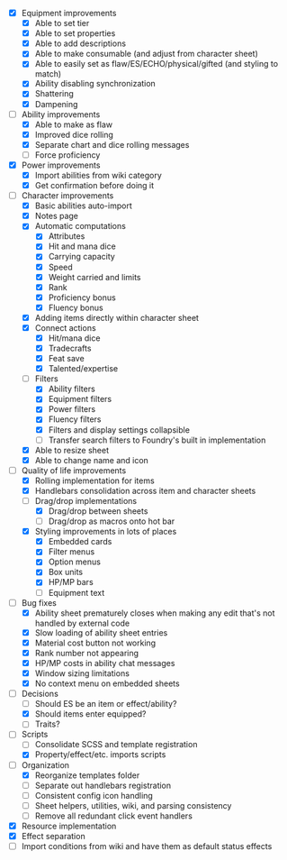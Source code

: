 - [x] Equipment improvements
  - [x] Able to set tier
  - [x] Able to set properties
  - [x] Able to add descriptions
  - [x] Able to make consumable (and adjust from character sheet)
  - [x] Able to easily set as flaw/ES/ECHO/physical/gifted (and styling to match)
  - [x] Ability disabling synchronization
  - [x] Shattering
  - [x] Dampening
- [ ] Ability improvements
  - [x] Able to make as flaw
  - [x] Improved dice rolling
  - [x] Separate chart and dice rolling messages
  - [ ] Force proficiency
- [x] Power improvements
  - [x] Import abilities from wiki category
  - [x] Get confirmation before doing it
- [ ] Character improvements
  - [x] Basic abilities auto-import
  - [x] Notes page
  - [x] Automatic computations
    - [x] Attributes
    - [x] Hit and mana dice
    - [x] Carrying capacity
    - [x] Speed
    - [x] Weight carried and limits
    - [x] Rank
    - [x] Proficiency bonus
    - [x] Fluency bonus
  - [x] Adding items directly within character sheet
  - [x] Connect actions
    - [x] Hit/mana dice
    - [x] Tradecrafts
    - [x] Feat save
    - [x] Talented/expertise
  - [ ] Filters
    - [x] Ability filters
    - [x] Equipment filters
    - [x] Power filters
    - [x] Fluency filters
    - [x] Filters and display settings collapsible
    - [ ] Transfer search filters to Foundry's built in implementation
  - [x] Able to resize sheet
  - [x] Able to change name and icon
- [ ] Quality of life improvements
  - [x] Rolling implementation for items
  - [x] Handlebars consolidation across item and character sheets
  - [ ] Drag/drop implementations
    - [x] Drag/drop between sheets
    - [ ] Drag/drop as macros onto hot bar
  - [x] Styling improvements in lots of places
    - [x] Embedded cards
    - [x] Filter menus
    - [x] Option menus
    - [x] Box units
    - [x] HP/MP bars
    - [ ] Equipment text
- [ ] Bug fixes
  - [x] Ability sheet prematurely closes when making any edit that's not handled by external code
  - [x] Slow loading of ability sheet entries
  - [x] Material cost button not working
  - [x] Rank number not appearing
  - [x] HP/MP costs in ability chat messages
  - [x] Window sizing limitations
  - [x] No context menu on embedded sheets
- [ ] Decisions
  - [ ] Should ES be an item or effect/ability?
  - [x] Should items enter equipped?
  - [ ] Traits?
- [ ] Scripts
  - [ ] Consolidate SCSS and template registration
  - [x] Property/effect/etc. imports scripts
- [ ] Organization
  - [x] Reorganize templates folder
  - [ ] Separate out handlebars registration
  - [ ] Consistent config icon handling
  - [ ] Sheet helpers, utilities, wiki, and parsing consistency
  - [ ] Remove all redundant click event handlers
- [x] Resource implementation
- [x] Effect separation
- [ ] Import conditions from wiki and have them as default status effects